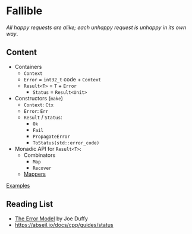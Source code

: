 # Fallible

_All happy requests are alike; each unhappy request is unhappy in its own way_.

## Content

- Containers
  - `Context`
  - `Error` = `int32_t` code + `Context`
  - `Result<T>` = `T` + `Error`
    - `Status` = `Result<Unit>`
- Constructors (`make`)
  - `Context`: `Ctx`
  - `Error`: `Err`
  - `Result` / `Status`:
    - `Ok`
    - `Fail`
    - `PropagateError`
    - `ToStatus(std::error_code)`
- Monadic API for `Result<T>`:
  - Combinators
    - `Map`
    - `Recover`
  - [Mappers](fallible/result/mappers.hpp)

[Examples](examples/main.cpp)

## Reading List

- [The Error Model](http://joeduffyblog.com/2016/02/07/the-error-model/) by Joe Duffy
- https://abseil.io/docs/cpp/guides/status

